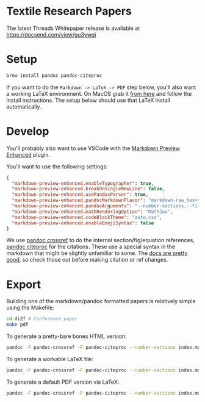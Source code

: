 # Textile Research Papers

The latest Threads Whitepaper release is available at https://docsend.com/view/gu3ywqi

# Setup

```bash
brew install pandoc pandoc-citeproc
```

If you want to do the `Markdown -> LaTeX -> PDF` step below, you'll also want a working LaTeX environment. On MacOS grab it [from here](http://www.tug.org/mactex/) and follow the install instructions. The setup below should use that LaTeX install automatically.

# Develop

You'll probably also want to use VSCode with the [Markdown Preview Enhanced](https://marketplace.visualstudio.com/items?itemName=shd101wyy.markdown-preview-enhanced) plugin.

You'll want to use the following settings:

```json
{
  "markdown-preview-enhanced.enableTypographer": true,
  "markdown-preview-enhanced.breakOnSingleNewLine": false,
  "markdown-preview-enhanced.usePandocParser": true,
  "markdown-preview-enhanced.pandocMarkdownFlavor": "markdown-raw_tex+tex_math_dollars+fenced_code_attributes+backtick_code_blocks",
  "markdown-preview-enhanced.pandocArguments": "--number-sections,--filter=pandoc-crossref",
  "markdown-preview-enhanced.mathRenderingOption": "MathJax",
  "markdown-preview-enhanced.codeBlockTheme": "auto.css",
  "markdown-preview-enhanced.enableEmojiSyntax": false
}
```

We use [pandoc crossref](https://github.com/lierdakil/pandoc-crossref) to do the internal section/fig/equation references, [pandoc citeproc](https://github.com/jgm/citeproc) for the citations. These use a special syntax in the markdown that might be slightly unfamiliar to some. The [docs are pretty good](https://pandoc.org/MANUAL.html#citations), so check those out before making citation or ref changes.

# Export

Building one of the markdown/pandoc formatted papers is relatively simple using the Makefile:

```bash
cd di2f # Conference paper
make pdf
```

To generate a pretty-bare bones HTML version:

```bash
pandoc -F pandoc-crossref -F pandoc-citeproc --number-sections index.md -o index.html --mathjax --standalone
```

To generate a workable LaTeX file:

```bash
pandoc -F pandoc-crossref -F pandoc-citeproc --number-sections index.md -o index.tex --standalone
```

To generate a default PDF version via LaTeX:

```bash
pandoc -F pandoc-crossref -F pandoc-citeproc --number-sections index.md -o index.pdf
```

